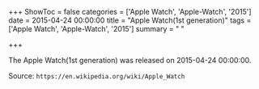 +++
ShowToc = false
categories = ['Apple Watch', 'Apple-Watch', '2015']
date = 2015-04-24 00:00:00
title = "Apple Watch(1st generation)"
tags = ['Apple Watch', 'Apple-Watch', '2015']
summary = " "

+++

The Apple Watch(1st generation) was released on 2015-04-24 00:00:00.

Source: `https://en.wikipedia.org/wiki/Apple_Watch`


